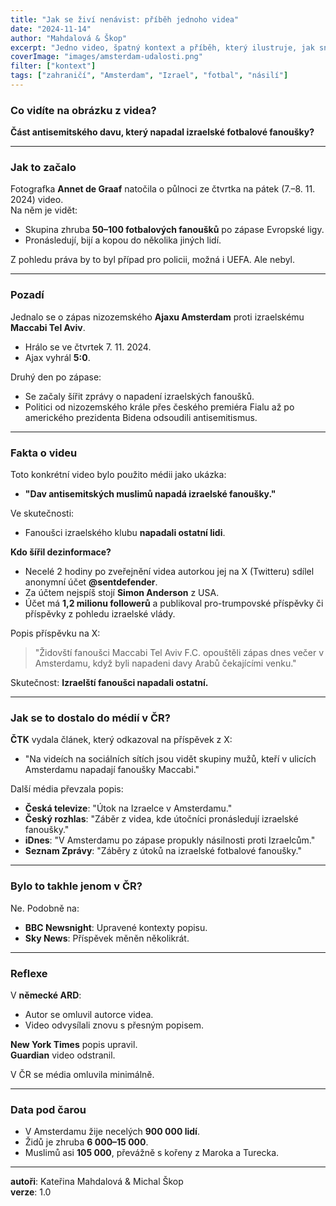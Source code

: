```yaml
---
title: "Jak se živí nenávist: příběh jednoho videa"
date: "2024-11-14"
author: "Mahdalová & Škop"
excerpt: "Jedno video, špatný kontext a příběh, který ilustruje, jak snadno může dojít k manipulaci veřejného mínění."
coverImage: "images/amsterdam-udalosti.png"
filter: ["kontext"]
tags: ["zahraničí", "Amsterdam", "Izrael", "fotbal", "násilí"]
---
```


### Co vidíte na obrázku z videa?  

**Část antisemitského davu, který napadal izraelské fotbalové fanoušky?**

---

### Jak to začalo  

Fotografka **Annet de Graaf** natočila o půlnoci ze čtvrtka na pátek (7.–8. 11. 2024) video.  
Na něm je vidět:  

- Skupina zhruba **50–100 fotbalových fanoušků** po zápase Evropské ligy.  
- Pronásledují, bijí a kopou do několika jiných lidí.  

Z pohledu práva by to byl případ pro policii, možná i UEFA. Ale nebyl.  

---

### Pozadí  

Jednalo se o zápas nizozemského **Ajaxu Amsterdam** proti izraelskému **Maccabi Tel Aviv**.  
- Hrálo se ve čtvrtek 7. 11. 2024.  
- Ajax vyhrál **5:0**.  

Druhý den po zápase:  

- Se začaly šířit zprávy o napadení izraelských fanoušků.  
- Politici od nizozemského krále přes českého premiéra Fialu až po amerického prezidenta Bidena odsoudili antisemitismus.  

---

### Fakta o videu  

Toto konkrétní video bylo použito médii jako ukázka:  
- **"Dav antisemitských muslimů napadá izraelské fanoušky."**  

Ve skutečnosti:  
- Fanoušci izraelského klubu **napadali ostatní lidi**.  

**Kdo šířil dezinformace?**  

- Necelé 2 hodiny po zveřejnění videa autorkou jej na X (Twitteru) sdílel anonymní účet **@sentdefender**.  
- Za účtem nejspíš stojí **Simon Anderson** z USA.  
- Účet má **1,2 milionu followerů** a publikoval pro-trumpovské příspěvky či příspěvky z pohledu izraelské vlády.  

Popis příspěvku na X:  

> "Židovští fanoušci Maccabi Tel Aviv F.C. opouštěli zápas dnes večer v Amsterdamu, když byli napadeni davy Arabů čekajícími venku."  

Skutečnost: **Izraelští fanoušci napadali ostatní.**

---

### Jak se to dostalo do médií v ČR?  

**ČTK** vydala článek, který odkazoval na příspěvek z X:  
- "Na videích na sociálních sítích jsou vidět skupiny mužů, kteří v ulicích Amsterdamu napadají fanoušky Maccabi."  

Další média převzala popis:  
- **Česká televize**: "Útok na Izraelce v Amsterdamu."  
- **Český rozhlas**: "Záběr z videa, kde útočníci pronásledují izraelské fanoušky."  
- **iDnes**: "V Amsterdamu po zápase propukly násilnosti proti Izraelcům."  
- **Seznam Zprávy**: "Záběry z útoků na izraelské fotbalové fanoušky."  

---

### Bylo to takhle jenom v ČR?  

Ne. Podobně na:  
- **BBC Newsnight**: Upravené kontexty popisu.  
- **Sky News**: Příspěvek měněn několikrát.  

---

### Reflexe  

V **německé ARD**:  
- Autor se omluvil autorce videa.  
- Video odvysílali znovu s přesným popisem.  

**New York Times** popis upravil.  
**Guardian** video odstranil.  

V ČR se média omluvila minimálně.

---

### Data pod čarou  

- V Amsterdamu žije necelých **900 000 lidí**.  
- Židů je zhruba **6 000–15 000**.  
- Muslimů asi **105 000**, převážně s kořeny z Maroka a Turecka.  

---

**autoři**: Kateřina Mahdalová & Michal Škop  
**verze**: 1.0  
